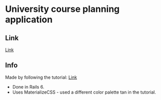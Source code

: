 # University course planning application

## Link

[Link](https://sulljohn-university-app.herokuapp.com/)

## Info

Made by following the tutorial: [Link](https://www.udemy.com/course/the-complete-ruby-on-rails-developer-course/)

* Done in Rails 6.
* Uses MaterializeCSS - used a different color palette tan in the tutorial.